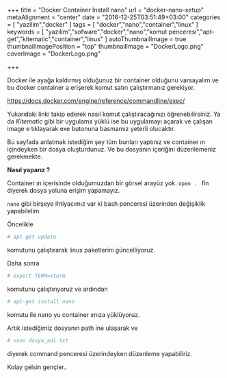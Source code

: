 +++
title = "Docker Container Install nano"
url = "docker-nano-setup"
metaAlignment = "center"
date = "2016-12-25T03:51:49+03:00"
categories = [
  "yazilim","docker"
]
tags = [
  "docker","nano","container","linux"
]
keywords = [
  "yazilim","sofware","docker","nano","komut penceresi","apt-get","kitematic","container","linux"
]
autoThumbnailImage = true
thumbnailImagePosition = "top"
thumbnailImage = "DockerLogo.png"
coverImage = "DockerLogo.png"

+++

Docker ile ayağa kaldırmış olduğunuz bir container olduğunu varsayalım ve bu docker container a erişerek komut satırı çalıştırmanız gerekiyor.

https://docs.docker.com/engine/reference/commandline/exec/

Yukarıdaki linki takip ederek nasıl komut çalıştıracağınızı öğrenebilirsiniz.
Ya da *Kitematic* gibi bir uygulama yüklü ise bu uygulamayı açarak ve çalışan image e tıklayarak exe butonuna basmamız yeterli olucaktır.

Bu sayfada anlatmak istediğim şey tüm bunları yaptınız ve container ın içindeyken bir dosya oluşturdunuz.
Ve bu dosyanın içeriğini düzenlemeniz gerekmekte.

**Nasıl yaparız ?**


Container ın içerisinde olduğumuzdan bir görsel arayüz yok. `open . ` fln diyerek dosya yoluna erişim yapamayız.

`nano` gibi birşeye ihtiyacımız var ki bash penceresi üzerinden değişiklik yapabilelim.

Öncelikle

```bash
# apt-get update
```
komutunu çalıştırarak linux paketlerini güncelliyoruz.

Daha sonra

```bash
# export TERM=xterm
```

komutunu çalıştırıyoruz ve ardından


```bash
# apt-get install nano
```

komutu ile nano yu container ımıza yüklüyoruz.

Artık istediğimiz dosyanın path ine ulaşarak ve 

```bash
# nano dosya_adi.txt
```
diyerek command penceresi üzerindeyken düzenleme yapabiliriz.


Kolay gelsin gençler..







